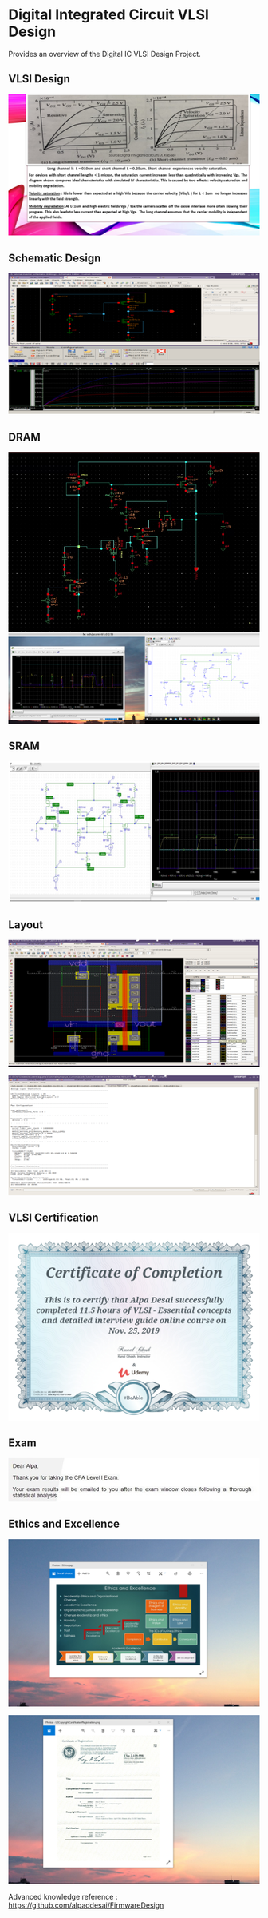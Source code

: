 # Digital Integrated Circuit VLSI Design

Provides an overview of the Digital IC VLSI Design Project.

## VLSI Design 
![image](image1.jpg)

## Schematic Design
![image](SchematicDesign.png)

## DRAM
![image](DRAM.png)
![image](DRAM_Orcad.png)

## SRAM
![image](SRAM.jpg)

## Layout
![image](VLSILayout.png)

![image](Output.png)

## VLSI Certification
![image](VLSI_Design_Certification.jpg)

## Exam
![image](CFAExam.jpg)

## Ethics and Excellence
![image](EthicsandExcellence.png)

![image](USCopyrightCertificate.png)

Advanced knowledge reference :  https://github.com/alpaddesai/FirmwareDesign 
